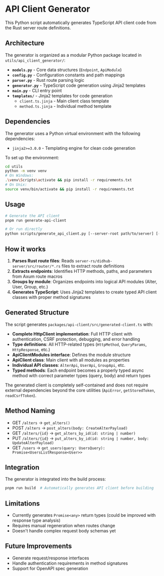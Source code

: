 # API Client Generator

This Python script automatically generates TypeScript API client code from the Rust server route definitions.

## Architecture

The generator is organized as a modular Python package located in `utils/api_client_generator/`:

- **`models.py`** - Core data structures (`Endpoint`, `ApiModule`)
- **`config.py`** - Configuration constants and path mappings
- **`parser.py`** - Rust route parsing logic
- **`generator.py`** - TypeScript code generation using Jinja2 templates
- **`main.py`** - CLI entry point
- **`templates/`** - Jinja2 templates for code generation
  - `client.ts.jinja` - Main client class template
  - `method.ts.jinja` - Individual method template

## Dependencies

The generator uses a Python virtual environment with the following dependencies:

- `jinja2>=3.0.0` - Templating engine for clean code generation

To set up the environment:

```bash
cd utils
python -m venv venv
# On Windows:
.\venv\Scripts\activate && pip install -r requirements.txt
# On Unix:
source venv/bin/activate && pip install -r requirements.txt
```

## Usage

```bash
# Generate the API client
pnpm run generate-api-client

# Or run directly
python scripts/generate_api_client.py [--server-root path/to/server] [--output-dir path/to/output]
```

## How it works

1. **Parses Rust route files**: Reads `server-rs/didhub-server/src/router/*.rs` files to extract route definitions
2. **Extracts endpoints**: Identifies HTTP methods, paths, and parameters from Axum route macros
3. **Groups by module**: Organizes endpoints into logical API modules (Alter, User, Group, etc.)
4. **Generates TypeScript**: Uses Jinja2 templates to create typed API client classes with proper method signatures

## Generated Structure

The script generates `packages/api-client/src/generated-client.ts` with:

- **Complete HttpClient implementation**: Full HTTP client with authentication, CSRF protection, debugging, and error handling
- **Type definitions**: All HTTP-related types (`HttpMethod`, `QueryParams`, `HttpResponse`, etc.)
- **ApiClientModules interface**: Defines the module structure
- **ApiClient class**: Main client with all modules as properties
- **Individual API classes**: `AlterApi`, `UserApi`, `GroupApi`, etc.
- **Typed methods**: Each endpoint becomes a properly typed async method with correct parameter types (query, body) and return types

The generated client is completely self-contained and does not require external dependencies beyond the core utilities (`ApiError`, `getStoredToken`, `readCsrfToken`).

## Method Naming

- GET `/alters` → `get_alters()`  
- POST `/alters` → `post_alters(body: CreateAlterPayload)`  
- GET `/alters/{id}` → `get_alters_by_id(id: string | number)`  
- PUT `/alters/{id}` → `put_alters_by_id(id: string | number, body: UpdateAlterPayload)`  
- GET `/users` → `get_users(query: UsersQuery): Promise<UsersListResponse<User>>`

## Integration

The generator is integrated into the build process:

```bash
pnpm run build  # Automatically generates API client before building
```

## Limitations

- Currently generates `Promise<any>` return types (could be improved with response type analysis)
- Requires manual regeneration when routes change
- Doesn't handle complex request body schemas yet

## Future Improvements

- Generate request/response interfaces
- Handle authentication requirements in method signatures
- Support for OpenAPI spec generation